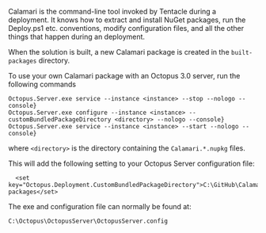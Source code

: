 Calamari is the command-line tool invoked by Tentacle during a deployment. It knows how to extract and install NuGet packages, run the Deploy.ps1 etc. conventions, modify configuration files, and all the other things that happen during an deployment.

When the solution is built, a new Calamari package is created in the `built-packages` directory.

To use your own Calamari package with an Octopus 3.0 server, run the following commands
```
Octopus.Server.exe service --instance <instance> --stop --nologo --console}
Octopus.Server.exe configure --instance <instance> --customBundledPackageDirectory <directory> --nologo --console}
Octopus.Server.exe service --instance <instance> --start --nologo --console}
```

where `<directory>` is the directory containing the `Calamari.*.nupkg` files.

This will add the following setting to your Octopus Server configuration file:

```
  <set key="Octopus.Deployment.CustomBundledPackageDirectory">C:\GitHub\Calamari\built-packages</set>
```

The exe and configuration file can normally be found at:

```
C:\Octopus\OctopusServer\OctopusServer.config
```
